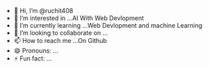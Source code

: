 - 👋 Hi, I’m @ruchit408
- 👀 I’m interested in ...AI With Web Devlopment 
- 🌱 I’m currently learning ...Web Devlopment and machine Learning 
- 💞️ I’m looking to collaborate on ...
- 📫 How to reach me ...On Github
- 😄 Pronouns: ...
- ⚡ Fun fact: ...

<!---
ruchit408/ruchit408 is a ✨ special ✨ repository because its `README.md` (this file) appears on your GitHub profile.
You can click the Preview link to take a look at your changes.
--->

